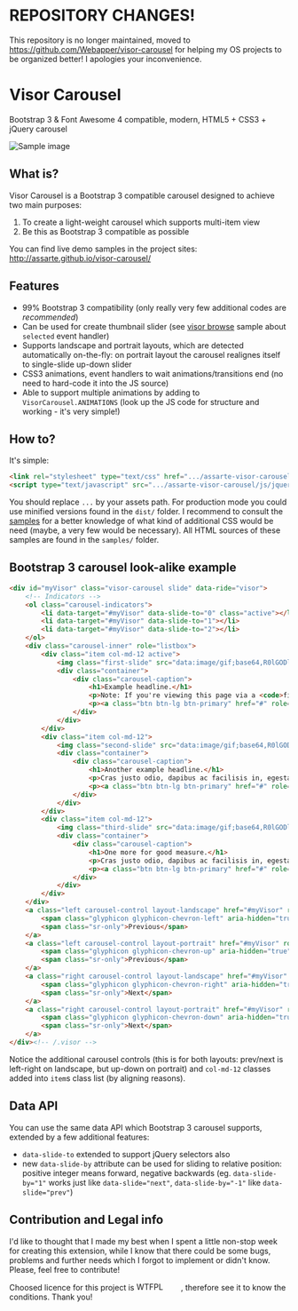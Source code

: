 # REPOSITORY CHANGES!

This repository is no longer maintained, moved to https://github.com/Webapper/visor-carousel for helping my OS projects to be organized better! I apologies your inconvenience.

# Visor Carousel
Bootstrap 3 &amp; Font Awesome 4 compatible, modern, HTML5 + CSS3 + jQuery carousel

![Sample image](http://assarte.github.io/visor-carousel/images/visor-browse-sample.png)

## What is?
Visor Carousel is a Bootstrap 3 compatible carousel designed to achieve two main purposes:

1. To create a light-weight carousel which supports multi-item view
2. Be this as Bootstrap 3 compatible as possible

You can find live demo samples in the project sites: http://assarte.github.io/visor-carousel/

## Features
* 99% Bootstrap 3 compatibility (only really very few additional codes are _recommended_)
* Can be used for create thumbnail slider (see [visor browse](http://assarte.github.io/visor-carousel/samples/visor-browse.html) sample about `selected` event handler)
* Supports landscape and portrait layouts, which are detected automatically on-the-fly: on portrait layout the carousel realignes itself to single-slide up-down slider
* CSS3 animations, event handlers to wait animations/transitions end (no need to hard-code it into the JS source)
* Able to support multiple animations by adding to `VisorCarousel.ANIMATIONS` (look up the JS code for structure and working - it's very simple!)

## How to?

It's simple:
```HTML
<link rel="stylesheet" type="text/css" href=".../assarte-visor-carousel/css/jquery.visor-carousel.css">
<script type="text/javascript" src=".../assarte-visor-carousel/js/jquery.visor-carousel.js"></script>
```
You should replace `...` by your assets path. For production mode you could use minified versions found in the `dist/` folder. I recommend to consult the [samples](http://assarte.github.io/visor-carousel/) for a better knowledge of what kind of additional CSS would be need (maybe, a very few would be necessary). All HTML sources of these samples are found in the `samples/` folder.

## Bootstrap 3 carousel look-alike example
```HTML
<div id="myVisor" class="visor-carousel slide" data-ride="visor">
	<!-- Indicators -->
	<ol class="carousel-indicators">
		<li data-target="#myVisor" data-slide-to="0" class="active"></li>
		<li data-target="#myVisor" data-slide-to="1"></li>
		<li data-target="#myVisor" data-slide-to="2"></li>
	</ol>
	<div class="carousel-inner" role="listbox">
		<div class="item col-md-12 active">
			<img class="first-slide" src="data:image/gif;base64,R0lGODlhAQABAIAAAHd3dwAAACH5BAAAAAAALAAAAAABAAEAAAICRAEAOw==" alt="First slide">
			<div class="container">
				<div class="carousel-caption">
					<h1>Example headline.</h1>
					<p>Note: If you're viewing this page via a <code>file://</code> URL, the "next" and "previous" Glyphicon buttons on the left and right might not load/display properly due to web browser security rules.</p>
					<p><a class="btn btn-lg btn-primary" href="#" role="button">Sign up today</a></p>
				</div>
			</div>
		</div>
		<div class="item col-md-12">
			<img class="second-slide" src="data:image/gif;base64,R0lGODlhAQABAIAAAHd3dwAAACH5BAAAAAAALAAAAAABAAEAAAICRAEAOw==" alt="Second slide">
			<div class="container">
				<div class="carousel-caption">
					<h1>Another example headline.</h1>
					<p>Cras justo odio, dapibus ac facilisis in, egestas eget quam. Donec id elit non mi porta gravida at eget metus. Nullam id dolor id nibh ultricies vehicula ut id elit.</p>
					<p><a class="btn btn-lg btn-primary" href="#" role="button">Learn more</a></p>
				</div>
			</div>
		</div>
		<div class="item col-md-12">
			<img class="third-slide" src="data:image/gif;base64,R0lGODlhAQABAIAAAHd3dwAAACH5BAAAAAAALAAAAAABAAEAAAICRAEAOw==" alt="Third slide">
			<div class="container">
				<div class="carousel-caption">
					<h1>One more for good measure.</h1>
					<p>Cras justo odio, dapibus ac facilisis in, egestas eget quam. Donec id elit non mi porta gravida at eget metus. Nullam id dolor id nibh ultricies vehicula ut id elit.</p>
					<p><a class="btn btn-lg btn-primary" href="#" role="button">Browse gallery</a></p>
				</div>
			</div>
		</div>
	</div>
	<a class="left carousel-control layout-landscape" href="#myVisor" role="button" data-slide="prev">
		<span class="glyphicon glyphicon-chevron-left" aria-hidden="true"></span>
		<span class="sr-only">Previous</span>
	</a>
	<a class="left carousel-control layout-portrait" href="#myVisor" role="button" data-slide="prev">
		<span class="glyphicon glyphicon-chevron-up" aria-hidden="true"></span>
		<span class="sr-only">Previous</span>
	</a>
	<a class="right carousel-control layout-landscape" href="#myVisor" role="button" data-slide="next">
		<span class="glyphicon glyphicon-chevron-right" aria-hidden="true"></span>
		<span class="sr-only">Next</span>
	</a>
	<a class="right carousel-control layout-portrait" href="#myVisor" role="button" data-slide="next">
		<span class="glyphicon glyphicon-chevron-down" aria-hidden="true"></span>
		<span class="sr-only">Next</span>
	</a>
</div><!-- /.visor -->
```
Notice the additional carousel controls (this is for both layouts: prev/next is left-right on landscape, but up-down on portrait) and `col-md-12` classes added into `item`s class list (by aligning reasons).

## Data API
You can use the same data API which Bootstrap 3 carousel supports, extended by a few additional features:
* `data-slide-to` extended to support jQuery selectors also
* new `data-slide-by` attribute can be used for sliding to relative position: positive integer means forward, negative backwards (eg. `data-slide-by="1"` works just like `data-slide="next"`, `data-slide-by="-1"` like `data-slide="prev"`)

## Contribution and Legal info
I'd like to thought that I made my best when I spent a little non-stop week for creating this extension, while I know that there could be some bugs, problems and further needs which I forgot to implement or didn't know. Please, feel free to contribute!

Choosed licence for this project is <a href="http://www.wtfpl.net/"><img
       src="http://www.wtfpl.net/wp-content/uploads/2012/12/wtfpl-badge-4.png"
       width="80" height="15" alt="WTFPL" /></a>, therefore see it to know the conditions. Thank you!
